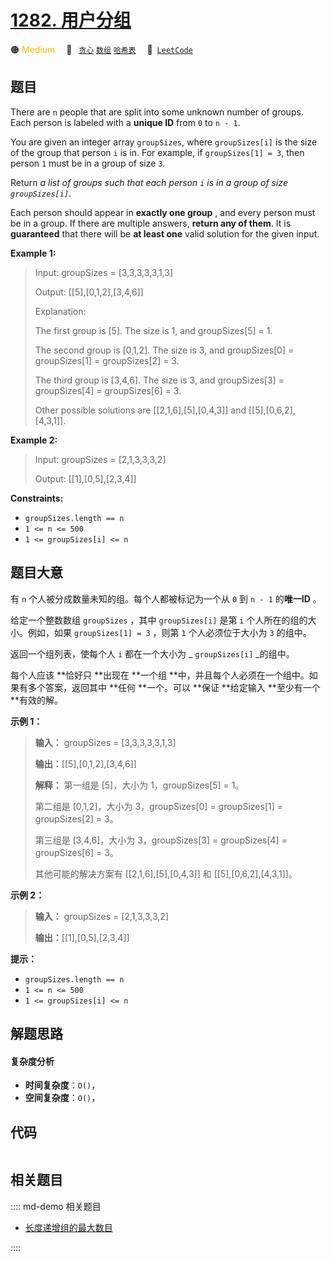 # [1282. 用户分组](https://leetcode.com/problems/group-the-people-given-the-group-size-they-belong-to)

🟠 <font color=#ffb800>Medium</font>&emsp; 🔖&ensp; [`贪心`](/leetcode/outline/tag/greedy.md) [`数组`](/leetcode/outline/tag/array.md) [`哈希表`](/leetcode/outline/tag/hash-table.md)&emsp; 🔗&ensp;[`LeetCode`](https://leetcode.com/problems/group-the-people-given-the-group-size-they-belong-to)


## 题目

There are `n` people that are split into some unknown number of groups. Each
person is labeled with a **unique ID**  from `0` to `n - 1`.

You are given an integer array `groupSizes`, where `groupSizes[i]` is the size
of the group that person `i` is in. For example, if `groupSizes[1] = 3`, then
person `1` must be in a group of size `3`.

Return _a list of groups  such that each person `i` is in a group of size
`groupSizes[i]`_.

Each person should appear in **exactly one group** , and every person must be
in a group. If there are multiple answers, **return any of them**. It is
**guaranteed** that there will be **at least one** valid solution for the
given input.



**Example 1:**

> Input: groupSizes = [3,3,3,3,3,1,3]
> 
> Output: [[5],[0,1,2],[3,4,6]]
> 
> Explanation: 
> 
> The first group is [5]. The size is 1, and groupSizes[5] = 1.
> 
> The second group is [0,1,2]. The size is 3, and groupSizes[0] = groupSizes[1] = groupSizes[2] = 3.
> 
> The third group is [3,4,6]. The size is 3, and groupSizes[3] = groupSizes[4] = groupSizes[6] = 3.
> 
> Other possible solutions are [[2,1,6],[5],[0,4,3]] and [[5],[0,6,2],[4,3,1]].

**Example 2:**

> Input: groupSizes = [2,1,3,3,3,2]
> 
> Output: [[1],[0,5],[2,3,4]]

**Constraints:**

  * `groupSizes.length == n`
  * `1 <= n <= 500`
  * `1 <= groupSizes[i] <= n`


## 题目大意

有 `n` 个人被分成数量未知的组。每个人都被标记为一个从 `0` 到 `n - 1` 的**唯一ID**  。

给定一个整数数组 `groupSizes` ，其中 `groupSizes[i]` 是第 `i` 个人所在的组的大小。例如，如果
`groupSizes[1] = 3` ，则第 `1` 个人必须位于大小为 `3` 的组中。

返回一个组列表，使每个人 `i` 都在一个大小为 _ `groupSizes[i]` _的组中。

每个人应该 **恰好只  **出现在 **一个组  **中，并且每个人必须在一个组中。如果有多个答案，返回其中 **任何  **一个。可以 **保证
**给定输入 **至少有一个  **有效的解。



**示例 1：**

> 
> 
> 
> 
> 
> **输入：** groupSizes = [3,3,3,3,3,1,3]
> 
> **输出：**[[5],[0,1,2],[3,4,6]]
> 
> **解释：** 第一组是 [5]，大小为 1，groupSizes[5] = 1。
> 
> 第二组是 [0,1,2]，大小为 3，groupSizes[0] = groupSizes[1] = groupSizes[2] = 3。
> 
> 第三组是 [3,4,6]，大小为 3，groupSizes[3] = groupSizes[4] = groupSizes[6] = 3。 
> 
> 其他可能的解决方案有 [[2,1,6],[5],[0,4,3]] 和 [[5],[0,6,2],[4,3,1]]。
> 
> 

**示例 2：**

> 
> 
> 
> 
> 
> **输入：** groupSizes = [2,1,3,3,3,2]
> 
> **输出：**[[1],[0,5],[2,3,4]]
> 
> 



**提示：**

  * `groupSizes.length == n`
  * `1 <= n <= 500`
  * `1 <= groupSizes[i] <= n`


## 解题思路

#### 复杂度分析

- **时间复杂度**：`O()`，
- **空间复杂度**：`O()`，

## 代码

```javascript

```

## 相关题目

:::: md-demo 相关题目
- [长度递增组的最大数目](https://leetcode.com/problems/maximum-number-of-groups-with-increasing-length)

::::
